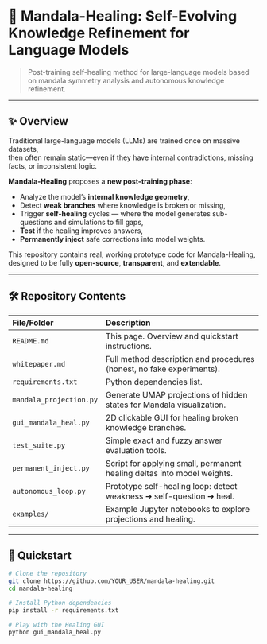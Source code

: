 # 🧠 Mandala-Healing: Self-Evolving Knowledge Refinement for Language Models

> Post-training self-healing method for large-language models based on mandala symmetry analysis and autonomous knowledge refinement.

---

## ✨ Overview

Traditional large-language models (LLMs) are trained once on massive datasets,  
then often remain static—even if they have internal contradictions, missing facts, or inconsistent logic.

**Mandala-Healing** proposes a **new post-training phase**:

- Analyze the model’s **internal knowledge geometry**,
- Detect **weak branches** where knowledge is broken or missing,
- Trigger **self-healing** cycles — where the model generates sub-questions and simulations to fill gaps,
- **Test** if the healing improves answers,
- **Permanently inject** safe corrections into model weights.

This repository contains real, working prototype code for Mandala-Healing,  
designed to be fully **open-source**, **transparent**, and **extendable**.

---

## 🛠️ Repository Contents

| File/Folder | Description |
|:------------|:------------|
| `README.md` | This page. Overview and quickstart instructions. |
| `whitepaper.md` | Full method description and procedures (honest, no fake experiments). |
| `requirements.txt` | Python dependencies list. |
| `mandala_projection.py` | Generate UMAP projections of hidden states for Mandala visualization. |
| `gui_mandala_heal.py` | 2D clickable GUI for healing broken knowledge branches. |
| `test_suite.py` | Simple exact and fuzzy answer evaluation tools. |
| `permanent_inject.py` | Script for applying small, permanent healing deltas into model weights. |
| `autonomous_loop.py` | Prototype self-healing loop: detect weakness ➔ self-question ➔ heal. |
| `examples/` | Example Jupyter notebooks to explore projections and healing. |

---

## 🚀 Quickstart

```bash
# Clone the repository
git clone https://github.com/YOUR_USER/mandala-healing.git
cd mandala-healing

# Install Python dependencies
pip install -r requirements.txt

# Play with the Healing GUI
python gui_mandala_heal.py
